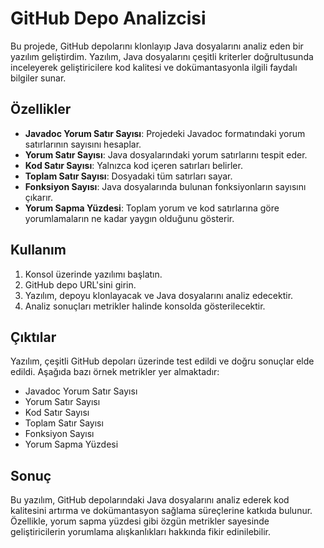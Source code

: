 # GitHub Depo Analizcisi

Bu projede, GitHub depolarını klonlayıp Java dosyalarını analiz eden bir yazılım geliştirdim. Yazılım, Java dosyalarını çeşitli kriterler doğrultusunda inceleyerek geliştiricilere kod kalitesi ve dokümantasyonla ilgili faydalı bilgiler sunar.

## Özellikler
- **Javadoc Yorum Satır Sayısı**: Projedeki Javadoc formatındaki yorum satırlarının sayısını hesaplar.
- **Yorum Satır Sayısı**: Java dosyalarındaki yorum satırlarını tespit eder.
- **Kod Satır Sayısı**: Yalnızca kod içeren satırları belirler.
- **Toplam Satır Sayısı**: Dosyadaki tüm satırları sayar.
- **Fonksiyon Sayısı**: Java dosyalarında bulunan fonksiyonların sayısını çıkarır.
- **Yorum Sapma Yüzdesi**: Toplam yorum ve kod satırlarına göre yorumlamaların ne kadar yaygın olduğunu gösterir.

## Kullanım
1. Konsol üzerinde yazılımı başlatın.
2. GitHub depo URL'sini girin.
3. Yazılım, depoyu klonlayacak ve Java dosyalarını analiz edecektir.
4. Analiz sonuçları metrikler halinde konsolda gösterilecektir.


## Çıktılar
Yazılım, çeşitli GitHub depoları üzerinde test edildi ve doğru sonuçlar elde edildi. Aşağıda bazı örnek metrikler yer almaktadır:

- Javadoc Yorum Satır Sayısı
- Yorum Satır Sayısı
- Kod Satır Sayısı
- Toplam Satır Sayısı
- Fonksiyon Sayısı
- Yorum Sapma Yüzdesi

## Sonuç
Bu yazılım, GitHub depolarındaki Java dosyalarını analiz ederek kod kalitesini artırma ve dokümantasyon sağlama süreçlerine katkıda bulunur. Özellikle, yorum sapma yüzdesi gibi özgün metrikler sayesinde geliştiricilerin yorumlama alışkanlıkları hakkında fikir edinilebilir.

